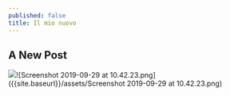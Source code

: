 ```yaml
---
published: false
title: Il mio nuovo
---
```

## A New Post

![]({{site.baseurl}}/assets/Screenshot%202019-09-29%20at%2010.42.23.png)![Screenshot 2019-09-29 at 10.42.23.png]({{site.baseurl}}/assets/Screenshot 2019-09-29 at 10.42.23.png)
